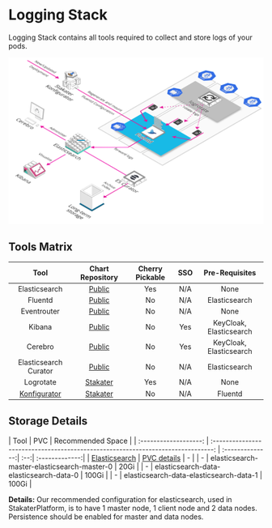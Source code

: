 # Logging Stack

Logging Stack contains all tools required to collect and store logs of your pods.

![Logging](./image/logging.png)

## Tools Matrix

|          Tool         |                            Chart Repository                                      | Cherry Pickable | SSO | Pre-Requisites |
| :-------------------: | :------------------------------------------------------------------------------: | :--------------:| :--:| :-------------:|
| Elasticsearch         | [Public](https://github.com/elastic/helm-charts)                                 |       Yes       | N/A |      None      |
| Fluentd               | [Public](https://github.com/kiwigrid/helm-charts)                                |        No      | N/A |      Elasticsearch      |
| Eventrouter           | [Public](https://github.com/helm/charts/tree/master/stable/eventrouter)          |        No      | N/A |      None      |
| Kibana                | [Public](https://github.com/helm/charts/tree/master/stable/kibana)               |       No       | Yes |    KeyCloak, Elasticsearch    |
| Cerebro               | [Public](https://github.com/helm/charts/tree/master/stable/cerebro)              |       No       | Yes |    KeyCloak, Elasticsearch    |
| Elasticsearch Curator | [Public](https://github.com/helm/charts/tree/master/stable/elasticsearch-curator)|       No       | N/A |      Elasticsearch      |
| Logrotate             | [Stakater](https://github.com/stakater-charts/logrotate)                         |      Yes       | N/A |      None      |
| [Konfigurator](https://github.com/stakater/Konfigurator)          | [Stakater](https://github.com/stakater/Konfigurator/tree/master/deployments/kubernetes/chart/konfigurator)                      |       No       | N/A |      Fluentd      |

## Storage Details

|          Tool         |                            PVC                                     | Recommended Space |
| :-------------------: | :------------------------------------------------------------------------------: | :--------------:| :--:| :-------------:|
| [Elasticsearch](https://github.com/elastic/elasticsearch)          | [PVC details](https://github.com/elastic/helm-charts/tree/master/elasticsearch)                                 |     - |
| -          | elasticsearch-master-elasticsearch-master-0                                |     20Gi |
| -          | elasticsearch-data-elasticsearch-data-0                             |     100Gi |
| -          | elasticsearch-data-elasticsearch-data-1                                 |     100Gi |

**Details:** Our recommended configuration for elasticsearch, used in StakaterPlatform, is to have 1 master node, 1 client node and 2 data nodes. Persistence should be enabled for master and data nodes. 